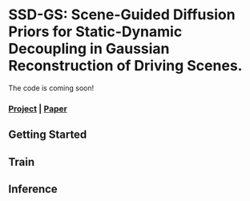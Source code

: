 # SSD-GS: Scene-Guided Diffusion Priors for Static-Dynamic Decoupling in Gaussian Reconstruction of Driving Scenes.
The code is coming soon!

### [Project](https://github.com/halfaMango/SSD-GS)     |     [Paper](https://github.com/halfaMango/SSD-GS)
## Getting Started
## Train
## Inference

